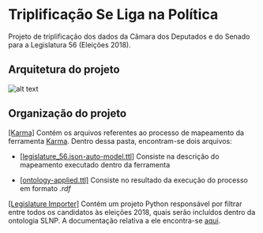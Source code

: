 # Triplificação Se Liga na Política
Projeto de triplificação dos dados da Câmara dos Deputados e do Senado para a Legislatura 56 (Eleições 2018).

## Arquitetura do projeto

![alt text](https://github.com/rebecabordini/triplificacao-slnp/tree/master/arquitetura.png "Arquitetura do projeto")
## Organização do projeto

[[Karma]](https://github.com/rebecabordini/triplificacao-slnp/tree/master/Karma) Contém os arquivos referentes
ao processo de mapeamento da ferramenta [Karma](https://usc-isi-i2.github.io/karma/). Dentro dessa pasta, encontram-se dois arquivos:


- [[legislature_56.json-auto-model.ttl]](https://github.com/rebecabordini/triplificacao-slnp/blob/master/Karma/legislature_56.json-auto-model.ttl)
Consiste na descrição do mapeamento executado dentro da ferramenta

- [[ontology-applied.ttl]](https://github.com/rebecabordini/triplificacao-slnp/blob/master/Karma/ontology-applied.ttl)
Consiste no resultado da execução do processo em formato *.rdf*

[[Legislature Importer]](https://github.com/rebecabordini/triplificacao-slnp/tree/master/LegislatureImporter)
Contém um projeto Python responsável por filtrar entre todos os candidatos às eleições 2018, quais serão incluídos dentro da ontologia SLNP. A documentação relativa a ele encontra-se [aqui](https://github.com/rebecabordini/triplificacao-slnp/tree/master/LegislatureImporter/README.md).

